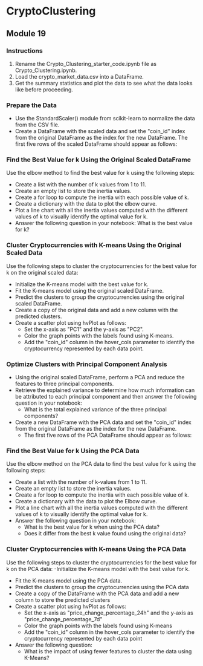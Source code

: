 # CryptoClustering
## Module 19

### Instructions
1. Rename the Crypto_Clustering_starter_code.ipynb file as Crypto_Clustering.ipynb.
2. Load the crypto_market_data.csv into a DataFrame.
3. Get the summary statistics and plot the data to see what the data looks like before proceeding.

### Prepare the Data
- Use the StandardScaler() module from scikit-learn to normalize the data from the CSV file.
- Create a DataFrame with the scaled data and set the "coin_id" index from the original DataFrame as the index for the new DataFrame.
    The first five rows of the scaled DataFrame should appear as follows:

### Find the Best Value for k Using the Original Scaled DataFrame
Use the elbow method to find the best value for k using the following steps:
  - Create a list with the number of k values from 1 to 11.
  - Create an empty list to store the inertia values.
  - Create a for loop to compute the inertia with each possible value of k.
  - Create a dictionary with the data to plot the elbow curve.
  - Plot a line chart with all the inertia values computed with the different values of k to visually identify the optimal value for k.
  - Answer the following question in your notebook: What is the best value for k?

### Cluster Cryptocurrencies with K-means Using the Original Scaled Data
Use the following steps to cluster the cryptocurrencies for the best value for k on the original scaled data:
  - Initialize the K-means model with the best value for k.
  - Fit the K-means model using the original scaled DataFrame.
  - Predict the clusters to group the cryptocurrencies using the original scaled DataFrame.
  - Create a copy of the original data and add a new column with the predicted clusters.
  - Create a scatter plot using hvPlot as follows:
      * Set the x-axis as "PC1" and the y-axis as "PC2".
      * Color the graph points with the labels found using K-means.
      * Add the "coin_id" column in the hover_cols parameter to identify the cryptocurrency represented by each data point.

### Optimize Clusters with Principal Component Analysis
  - Using the original scaled DataFrame, perform a PCA and reduce the features to three principal components.
  - Retrieve the explained variance to determine how much information can be attributed to each principal component and then answer the following question in your notebook:
      * What is the total explained variance of the three principal components?
  - Create a new DataFrame with the PCA data and set the "coin_id" index from the original DataFrame as the index for the new DataFrame.
      * The first five rows of the PCA DataFrame should appear as follows:


### Find the Best Value for k Using the PCA Data
Use the elbow method on the PCA data to find the best value for k using the following steps:
  - Create a list with the number of k-values from 1 to 11.
  - Create an empty list to store the inertia values.
  - Create a for loop to compute the inertia with each possible value of k.
  - Create a dictionary with the data to plot the Elbow curve.
  - Plot a line chart with all the inertia values computed with the different values of k to visually identify the optimal value for k.
  - Answer the following question in your notebook:
    * What is the best value for k when using the PCA data?
    * Does it differ from the best k value found using the original data?

### Cluster Cryptocurrencies with K-means Using the PCA Data
Use the following steps to cluster the cryptocurrencies for the best value for k on the PCA data:
  -Initialize the K-means model with the best value for k.
  - Fit the K-means model using the PCA data.
  - Predict the clusters to group the cryptocurrencies using the PCA data
  - Create a copy of the DataFrame with the PCA data and add a new column to store the predicted clusters
  - Create a scatter plot using hvPlot as follows:
      * Set the x-axis as "price_change_percentage_24h" and the y-axis as "price_change_percentage_7d"
      * Color the graph points with the labels found using K-means
      * Add the "coin_id" column in the hover_cols parameter to identify the cryptocurrency represented by each data point
  - Answer the following question:
      * What is the impact of using fewer features to cluster the data using K-Means?
